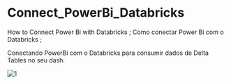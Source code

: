 # Connect_PowerBi_Databricks
How to Connect Power Bi with Databricks ;
Como conectar Power Bi com o Databricks ;

Conectando PowerBi com o Databricks para consumir dados de Delta Tables no seu dash. 

![1](https://github.com/gabrielabrag/Connect_PowerBi_Databricks/assets/108342265/bdfc15c7-aa55-4361-9a42-9a488b788d7c)


